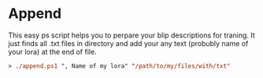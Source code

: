 # Append

This easy ps script helps you to perpare your blip descriptions for traning.
It just finds all .txt files in directory and add your any text (probubly name of your lora) at the end of file.

```ps
> ./append.ps1 ", Name of my lora" "/path/to/my/files/with/txt"
```
